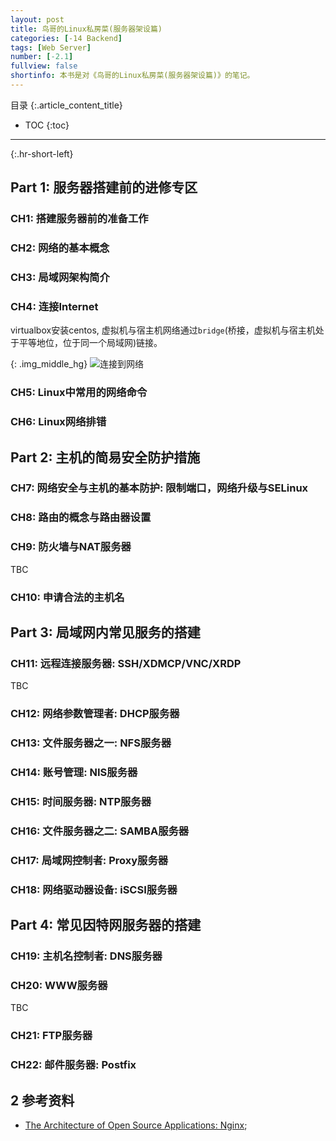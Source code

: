 ```yaml
---
layout: post
title: 鸟哥的Linux私房菜(服务器架设篇)
categories: [-14 Backend]
tags: [Web Server]
number: [-2.1]
fullview: false
shortinfo: 本书是对《鸟哥的Linux私房菜(服务器架设篇)》的笔记。
---
```

目录
{:.article_content_title}


* TOC
{:toc}

---
{:.hr-short-left}

## Part 1: 服务器搭建前的进修专区

### CH1: 搭建服务器前的准备工作

### CH2: 网络的基本概念

### CH3: 局域网架构简介

### CH4: 连接Internet

virtualbox安装centos, 虚拟机与宿主机网络通过`bridge`(桥接，虚拟机与宿主机处于平等地位，位于同一个局域网)链接。

{: .img_middle_hg}
![连接到网络]({{site.url}}/assets/images/posts/-14_Backend/2015-07-01-Backend：鸟哥私房菜服务器/连接到网络.png)

### CH5: Linux中常用的网络命令

### CH6: Linux网络排错

## Part 2: 主机的简易安全防护措施

### CH7: 网络安全与主机的基本防护: 限制端口，网络升级与SELinux

### CH8: 路由的概念与路由器设置

### CH9: 防火墙与NAT服务器

TBC

### CH10: 申请合法的主机名

## Part 3: 局域网内常见服务的搭建

### CH11: 远程连接服务器: SSH/XDMCP/VNC/XRDP

TBC

### CH12: 网络参数管理者: DHCP服务器

### CH13: 文件服务器之一: NFS服务器

### CH14: 账号管理: NIS服务器

### CH15: 时间服务器: NTP服务器

### CH16: 文件服务器之二: SAMBA服务器

### CH17: 局域网控制者: Proxy服务器

### CH18: 网络驱动器设备: iSCSI服务器

## Part 4: 常见因特网服务器的搭建

### CH19: 主机名控制者: DNS服务器

### CH20: WWW服务器

TBC

### CH21: FTP服务器

### CH22: 邮件服务器: Postfix

## 2 参考资料 ##

- [The Architecture of Open Source Applications: Nginx](http://www.aosabook.org/en/nginx.html);


